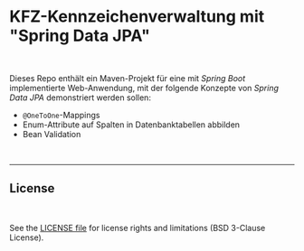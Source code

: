 # KFZ-Kennzeichenverwaltung mit "Spring Data JPA" #

<br>

Dieses Repo enthält ein Maven-Projekt für eine mit *Spring Boot* implementierte Web-Anwendung, mit der
folgende Konzepte von *Spring Data JPA* demonstriert werden sollen:
* `@OneToOne`-Mappings
* Enum-Attribute auf Spalten in Datenbanktabellen abbilden
* Bean Validation

<br>

----

## License ##

<br>

See the [LICENSE file](LICENSE.md) for license rights and limitations (BSD 3-Clause License).

<br>
